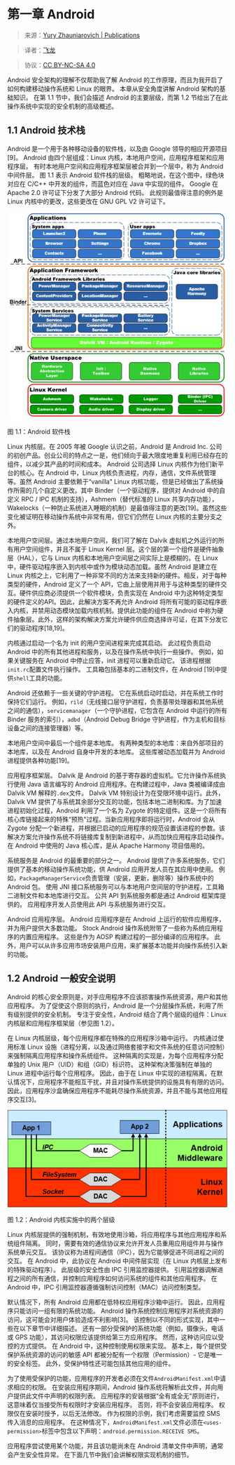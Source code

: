 # 第一章 Android

> 来源：[Yury Zhauniarovich | Publications](http://www.zhauniarovich.com/pubs.html)

> 译者：[飞龙](https://github.com/)

> 协议：[CC BY-NC-SA 4.0](http://creativecommons.org/licenses/by-nc-sa/4.0/)

Android 安全架构的理解不仅帮助我了解 Android 的工作原理，而且为我开启了如何构建移动操作系统和 Linux 的眼界。 本章从安全角度讲解 Android 架构的基础知识。 在第 1.1 节中，我们会描述 Android 的主要层级，而第 1.2 节给出了在此操作系统中实现的安全机制的高级概述。

## 1.1 Android 技术栈

Android 是一个用于各种移动设备的软件栈，以及由 Google 领导的相应开源项目[9]。 Android 由四个层组成：Linux 内核，本地用户空间，应用程序框架和应用程序层。 有时本地用户空间和应用程序框架层被合并到一个层中，称为 Android 中间件层。 图 1.1 表示 Android 软件栈的层级。 粗略地说，在这个图中，绿色块对应在 C/C++ 中开发的组件，而蓝色对应在 Java 中实现的组件。 Google 在 Apache 2.0 许可证下分发了大部分 Android 代码。 此规则最值得注意的例外是 Linux 内核中的更改，这些更改在 GNU GPL V2 许可证下。

![](../pictures/1-1.jpg)

图 1.1：Android 软件栈

Linux 内核层。在 2005 年被 Google 认识之前，Android 是 Android Inc. 公司的初创产品。创业公司的特点之一是，他们倾向于最大限度地重复利用已经存在的组件，以减少其产品的时间和成本。 Android 公司选择 Linux 内核作为他们新平台的核心。在 Android 中，Linux 内核负责进程，内存，通信，文件系统管理等。虽然 Android 主要依赖于“vanilla" Linux 内核功能，但是已经做出了系统操作所需的几个自定义更改。其中 Binder（一个驱动程序，提供对 Android 中的自定义 RPC / IPC 机制的支持），Ashmem（替代标准的 Linux 共享内存功能），Wakelocks（一种防止系统进入睡眠的机制）是最值得注意的更改[19]。虽然这些变化被证明在移动操作系统中非常有用，但它们仍然在 Linux 内核的主要分支之外。


本地用户空间层。通过本地用户空间，我们可了解在 Dalvik 虚拟机之外运行的所有用户空间组件，并且不属于 Linux Kernel 层。这个层的第一个组件是硬件抽象层（HAL），它与 Linux 内核和本地用户空间层之间实际上是模糊的。在 Linux 中，硬件驱动程序嵌入到内核中或作为模块动态加载。虽然 Android 是建立在 Linux 内核之上，它利用了一种非常不同的方法来支持新的硬件。相反，对于每种类型的硬件，Android 定义了一个 API，它由上层使用并用于与这种类型的硬件交互。硬件供应商必须提供一个软件模块，负责实现在 Android 中为这种特定类型的硬件定义的API。因此，此解决方案不再允许 Android 将所有可能的驱动程序嵌入内核，并禁用动态模块加载内核机制。提供此功能的组件在 Android 中称为硬件抽象层。此外，这样的架构解决方案允许硬件供应商选择许可证，在其下分发它们的驱动程序[18,19]。

内核通过启动一个名为 init 的用户空间进程来完成其启动。 此过程负责启动 Android 中的所有其他进程和服务，以及在操作系统中执行一些操作。 例如，如果关键服务在 Android 中停止应答，init 进程可以重新启动它。 该进程根据`init.rc`配置文件执行操作。 工具箱包括基本的二进制文件，在 Android [19]中提供`shell`工具的功能。


Android 还依赖于一些关键的守护进程。 它在系统启动时启动，并在系统工作时保持它们运行。 例如，`rild`（无线接口层守护进程，负责基带处理器和其他系统之间的通信），`servicemanager`（一个守护进程，它包含在 Android 中运行的所有 Binder 服务的索引），`adbd`（Android Debug Bridge 守护进程，作为主机和目标设备之间的连接管理器）等。

本地用户空间中最后一个组件是本地库。 有两种类型的本地库：来自外部项目的本地库，以及在 Android 自身中开发的本地库。 这些库被动态加载并为 Android 进程提供各种功能[19]。

应用程序框架层。 Dalvik 是 Android 的基于寄存器的虚拟机。它允许操作系统执行使用 Java 语言编写的 Android 应用程序。在构建过程中，Java 类被编译成由 Dalvik VM 解释的`.dex`文件。 Dalvik VM 特别设计为在受限环境中运行。此外，Dalvik VM 提供了与系统其余部分交互的功能，包括本地二进制和库。为了加速进程初始化过程，Android 利用了一个名为 Zygote 的特定组件。这是一个将所有核心库链接起来的特殊“预热"过程。当新应用程序即将运行时，Android 会从 Zygote 分配一个新进程，并根据已启动的应用程序的规范设置该进程的参数。该解决方案允许操作系统不将链接库复制到新进程中，从而加快应用程序启动操作。在 Android 中使用的 Java 核心库，是从 Apache Harmony 项目借用的。

系统服务是 Android 的最重要的部分之一。 Android 提供了许多系统服务，它们提供了基本的移动操作系统功能，供 Android 应用开发人员在其应用中使用。 例如，`PackageManagerService`负责管理（安装，更新，删除等）操作系统中的 Android 包。 使用 JNI 接口系统服务可以与本地用户空间层的守护进程，工具箱二进制文件和本地库进行交互。 公共 API 到系统服务都是通过 Android 框架库提供的。 应用程序开发人员使用此 API 与系统服务进行交互。

Android 应用程序层。 Android 应用程序是在 Android 上运行的软件应用程序，并为用户提供大多数功能。 Stock Android 操作系统附带了一些称为系统应用程序的内置应用程序。 这些是作为 AOSP 构建过程的一部分编译的应用程序。 此外，用户可以从许多应用市场安装用户应用，来扩展基本功能并向操作系统引入新的功能。

## 1.2 Android 一般安全说明

Android 的核心安全原则是，对手应用程序不应该损害操作系统资源，用户和其他应用程序。 为了促使这个原则的执行，Android 是一个分层操作系统，利用了所有级别提供的安全机制。 专注于安全性，Android 结合了两个层级的组件：Linux 内核层和应用程序框架层（参见图 1.2）。

在 Linux 内核层级，每个应用程序都在特殊的应用程序沙箱中运行。 内核通过使用标准 Linux 设施（进程分离，以及通过网络套接字和文件系统的任意访问控制）来强制隔离应用程序和操作系统组件。 这种隔离的实现是，为每个应用程序分配单独的 Unix 用户（UID）和组（GID）标识符。 这种架构决策强制在单独的 Linux 进程中运行每个应用程序。 因此，由于在 Linux 中实现的进程隔离，在默认情况下，应用程序不能相互干扰，并且对操作系统提供的设施具有有限的访问。 因此，应用程序沙盒确保应用程序不能耗尽操作系统资源，并且不能与其他应用程序交互[3]。

![](../pictures/1-2.jpg)

图 1.2：Android 内核实施中的两个层级

Linux 内核层提供的强制机制，有效地使用沙箱，将应用程序与其他应用程序和系统组件隔离。 同时，需要有效的通信协议来允许开发人员重用应用组件并与操作系统单元交互。 该协议称为进程间通信（IPC），因为它能够促进不同进程之间的交互。 在 Android 中，此协议在 Android 中间件层实现（在 Linux 内核层上发布的特殊驱动程序）。 此层级的安全性由 IPC 引用监控器提供。 引用监控器调解进程之间的所有通信，并控制应用程序如何访问系统的组件和其他应用程序。 在 Android 中，IPC 引用监控器遵循强制访问控制（MAC）访问控制类型。

默认情况下，所有 Android 应用都在低特权应用程序沙箱中运行。 因此，应用程序只能访问一组有限的系统功能。 Android 操作系统控制应用程序对系统资源的访问，这可能会对用户体验造成不利影响[3]。 该控制以不同的形式实现，其中一些在以下章节中详细描述。 还有一部分受保护的系统功能（例如，摄像头，电话或 GPS 功能），其访问权限应该提供给第三方应用程序。 然而，这种访问应以受控的方式提供。 在 Android 中，这种控制使用权限来实现。 基本上，每个提供受保护系统资源的访问的敏感 API 都被分配有一个权限（Permission）- 它是唯一的安全标签。 此外，受保护特性还可能包括其他应用的组件。

为了使用受保护的功能，应用程序的开发者必须在文件`AndroidManifest.xml`中请求相应的权限。 在安装应用程序期间，Android 操作系统将解析此文件，并向用户提供此文件中声明的权限列表。 应用程序的安装根据“全有或全无"原则进行，这意味着仅当接受所有权限时才安装应用程序。 否则，将不会安装应用程序。 权限仅在安装时授予，以后无法修改。 作为权限的示例，我们考虑需要监控 SMS 传入消息的应用程序。 在这种情况下，`AndroidManifest.xml`文件必须在`<uses-permission>`标签中包含以下声明：`android.permission.RECEIVE SMS`。

应用程序尝试使用某个功能，并且该功能尚未在 Android 清单文件中声明，通常会产生安全性异常。 在下面几节中我们会讲解权限实现机制的细节。
